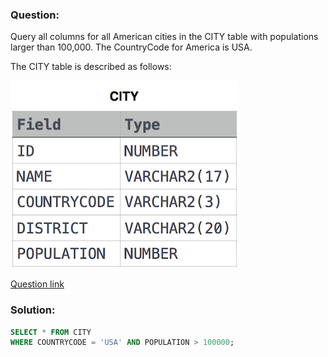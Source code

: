 ### Question:

Query all columns for all American cities in the CITY table with populations larger than 100,000. The CountryCode for America is USA.

The CITY table is described as follows:

![CITY Table](images\1449729804-f21d187d0f-CITY.jpg)

[Question link](https://www.hackerrank.com/challenges/revising-the-select-query/problem)

### Solution:

```sql
SELECT * FROM CITY
WHERE COUNTRYCODE = 'USA' AND POPULATION > 100000;
```
